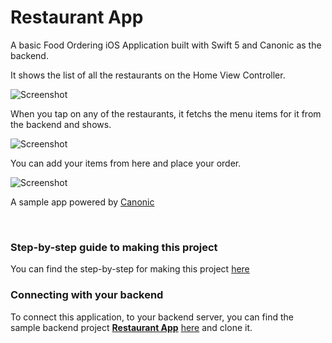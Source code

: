 # Restaurant App

A basic Food Ordering iOS Application built with Swift 5 and Canonic as the backend.

It shows the list of all the restaurants on the Home View Controller.

![Screenshot](./screenshots/one.png)

When you tap on any of the restaurants, it fetchs the menu items for it from the backend and shows.

![Screenshot](./screenshots/two.png)

You can add your items from here and place your order.

![Screenshot](./screenshots/three.png)

A sample app powered by [Canonic](https://canonic.dev/)

<br/>

### Step-by-step guide to making this project

You can find the step-by-step for making this project [here](https://dev.to/canonic/building-a-restaurant-ios-app-4bpm)

### Connecting with your backend

To connect this application, to your backend server, you can find the sample backend project [**Restaurant App**](https://app.canonic.dev/projects/61cbfe5f44191100269f5f38/graph) [here](https://app.canonic.dev/dashboard/marketplace/samples) and clone it.
